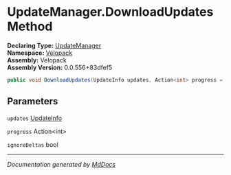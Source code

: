 ﻿<!--  
  <auto-generated>   
    The contents of this file were generated by a tool.  
    Changes to this file may be list if the file is regenerated  
  </auto-generated>   
-->

# UpdateManager.DownloadUpdates Method

**Declaring Type:** [UpdateManager](../index.md)  
**Namespace:** [Velopack](../../index.md)  
**Assembly:** Velopack  
**Assembly Version:** 0.0.556+83dfef5

```csharp
public void DownloadUpdates(UpdateInfo updates, Action<int> progress = null, bool ignoreDeltas = false);
```

## Parameters

`updates`  [UpdateInfo](../../UpdateInfo/index.md)

`progress`  Action\<int\>

`ignoreDeltas`  bool

___

*Documentation generated by [MdDocs](https://github.com/ap0llo/mddocs)*
